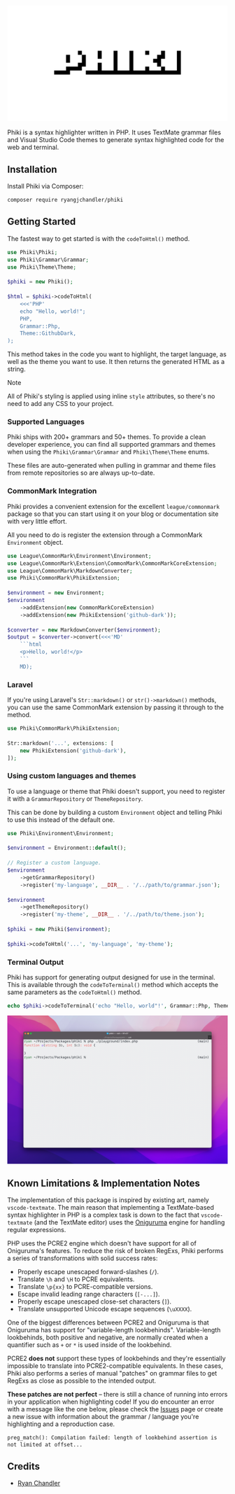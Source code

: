 ![Phiki](./art/banner.png)

Phiki is a syntax highlighter written in PHP. It uses TextMate grammar files and Visual Studio Code themes to generate syntax highlighted code for the web and terminal.

## Installation

Install Phiki via Composer:

```sh
composer require ryangjchandler/phiki
```

## Getting Started

The fastest way to get started is with the `codeToHtml()` method.

```php
use Phiki\Phiki;
use Phiki\Grammar\Grammar;
use Phiki\Theme\Theme;

$phiki = new Phiki();

$html = $phiki->codeToHtml(
    <<<'PHP'
    echo "Hello, world!";
    PHP,
    Grammar::Php,
    Theme::GithubDark,
);
```

This method takes in the code you want to highlight, the target language, as well as the theme you want to use. It then returns the generated HTML as a string. 

> [!NOTE]
> All of Phiki's styling is applied using inline `style` attributes, so there's no need to add any CSS to your project.

### Supported Languages

Phiki ships with 200+ grammars and 50+ themes. To provide a clean developer experience, you can find all supported grammars and themes when using the `Phiki\Grammar\Grammar` and `Phiki\Theme\Theme` enums.

These files are auto-generated when pulling in grammar and theme files from remote repositories so are always up-to-date.

### CommonMark Integration

Phiki provides a convenient extension for the excellent `league/commonmark` package so that you can start using it on your blog or documentation site with very little effort.

All you need to do is register the extension through a CommonMark `Environment` object.

```php
use League\CommonMark\Environment\Environment;
use League\CommonMark\Extension\CommonMark\CommonMarkCoreExtension;
use League\CommonMark\MarkdownConverter;
use Phiki\CommonMark\PhikiExtension;

$environment = new Environment;
$environment
    ->addExtension(new CommonMarkCoreExtension)
    ->addExtension(new PhikiExtension('github-dark'));

$converter = new MarkdownConverter($environment);
$output = $converter->convert(<<<'MD'
    ```html
    <p>Hello, world!</p>
    ```
    MD);
```

### Laravel

If you're using Laravel's `Str::markdown()` or `str()->markdown()` methods, you can use the same CommonMark extension by passing it through to the method.

```php
use Phiki\CommonMark\PhikiExtension;

Str::markdown('...', extensions: [
    new PhikiExtension('github-dark'),
]); 
```

### Using custom languages and themes

To use a language or theme that Phiki doesn't support, you need to register it with a `GrammarRepository` or `ThemeRepository`.

This can be done by building a custom `Environment` object and telling Phiki to use this instead of the default one.

```php
use Phiki\Environment\Environment;

$environment = Environment::default();

// Register a custom language.
$environment
    ->getGrammarRepository()
    ->register('my-language', __DIR__ . '/../path/to/grammar.json');

$environment
    ->getThemeRepository()
    ->register('my-theme', __DIR__ . '/../path/to/theme.json');

$phiki = new Phiki($environment);

$phiki->codeToHtml('...', 'my-language', 'my-theme');
```

### Terminal Output

Phiki has support for generating output designed for use in the terminal. This is available through the `codeToTerminal()` method which accepts the same parameters as the `codeToHtml()` method.

```php
echo $phiki->codeToTerminal('echo "Hello, world"!', Grammar::Php, Theme::GithubDark);
```

![](./art/codeToTerminal.png)

## Known Limitations & Implementation Notes

The implementation of this package is inspired by existing art, namely `vscode-textmate`. The main reason that implementing a TextMate-based syntax highlighter in PHP is a complex task is down to the fact that `vscode-textmate` (and the TextMate editor) uses the [Oniguruma](https://github.com/kkos/oniguruma) engine for handling regular expressions.

PHP uses the PCRE2 engine which doesn't have support for all of Oniguruma's features. To reduce the risk of broken RegExs, Phiki performs a series of transformations with solid success rates:

* Properly escape unescaped forward-slashes (`/`).
* Translate `\h` and `\H` to PCRE equivalents.
* Translate `\p{xx}` to PCRE-compatible versions.
* Escape invalid leading range characters (`[-...]`).
* Properly escape unescaped close-set characters (`]`).
* Translate unsupported Unicode escape sequences (`\uXXXX`).

One of the biggest differences between PCRE2 and Oniguruma is that Oniguruma has support for "variable-length lookbehinds". Variable-length lookbehinds, both positive and negative, are normally created when a quantifier such as `+` or `*` is used inside of the lookbehind.

PCRE2 **does not** support these types of lookbehinds and they're essentially impossible to translate into PCRE2-compatible equivalents. In these cases, Phiki also performs a series of manual "patches" on grammar files to get RegExs as close as possible to the intended output.

**These patches are not perfect** – there is still a chance of running into errors in your application when highlighting code! If you do encounter an error with a message like the one below, please check the [Issues](https://github.com/ryangjchandler/phiki/issues) page or create a new issue with information about the grammar / language you're highlighting and a reproduction case.

```
preg_match(): Compilation failed: length of lookbehind assertion is not limited at offset...
```

## Credits

* [Ryan Chandler](https://github.com/ryangjchandler)